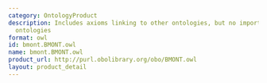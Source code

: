 ```yaml
---
category: OntologyProduct
description: Includes axioms linking to other ontologies, but no imports of those
  ontologies
format: owl
id: bmont.BMONT.owl
name: bmont.BMONT.owl
product_url: http://purl.obolibrary.org/obo/BMONT.owl
layout: product_detail
---
```

